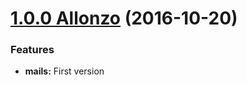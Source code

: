 <a name="1.0.0"></a>

# [1.0.0 Allonzo](https://github.com/CodeCorico/allons-y-mails/releases/tag/1.0.0) (2016-10-20)


### Features

* **mails:** First version
